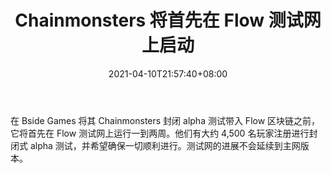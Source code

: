﻿---
title: "Chainmonsters 将首先在 Flow 测试网上启动"
date: 2021-04-10T21:57:40+08:00
lastmod: 2021-04-10T16:45:40+08:00
draft: false
authors: ["Janet"]
description: "在 Bside Games 将其 Chainmonsters 封闭 alpha 测试带入 Flow 区块链之前，它将首先在 Flow 测试网上运行一到两周。他们有大约 4,500 名玩家注册进行封闭式 alpha 测试，并希望确保一切顺利进行。测试网的进展不会延续到主网版本。"
featuredImage: "chainmonsters-will-first-launch-on-flow-testnet.png"
tags: ["Virtual World","虚拟世界","Play to Earn"]
categories: ["news"]
news: ["虚拟世界"]
weight: 
lightgallery: true
pinned: false
recommend: false
recommend1: false
---

在 Bside Games 将其 Chainmonsters 封闭 alpha 测试带入 Flow 区块链之前，它将首先在 Flow 测试网上运行一到两周。他们有大约 4,500 名玩家注册进行封闭式 alpha 测试，并希望确保一切顺利进行。测试网的进展不会延续到主网版本。

<!--more-->


